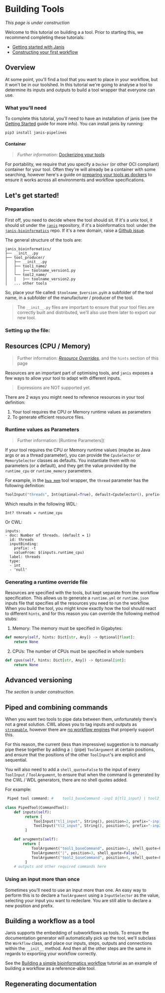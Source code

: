   
# Building Tools   

_This page is under construction_  

Welcome to this tutorial on building a a tool. Prior to starting this, we recommend completing these tutorials:

- [Getting started with Janis](/tutorials/gettingstarted)
- [Constructing your first workflow](/tutorials/simple)

## Overview  

At some point, you'll find a tool that you want to place in your workflow, but it won't be in our toolshed. In this tutorial we're going to analyse a tool to determine its inputs and outputs to build a tool wrapper that everyone can use.

### What you'll need

To complete this tutorial, you'll need to have an installation of janis (see the [Getting Started](/tutorials/gettingstarted.html) guide for more info). You can install janis by running:
```bash
pip3 install janis-pipelines
```

#### Container

> _Further information_: [Dockerizing your tools](https://janis.readthedocs.io/en/latest//tutorials/docker.html)

For portability, we require that you specify a `Docker` (or other OCI compliant) container for your tool. Often they're will already be a container with some searching, however here's a guide on [preparing your tools as dockers](https://janis.readthedocs.io/en/latest//tutorials/docker.html) to ensure it works across all environments and workflow specifications.

## Let's get started!

### Preparation
  First off, you need to decide where the tool should sit. If it's a unix tool, it should sit under the [`janis`](https://github.com/PMCC-BioinformaticsCore/janis) repository, if it's a bioinformatics tool: under the [`janis-bioinformatics`](https://github.com/PMCC-BioinformaticsCore/janis-bioinformatics) repo. If it's a new domain, raise a [Github issue](https://github.com/PMCC-BioinformaticsCore/janis/issues/new).
  
The general structure of the tools are:  
```  
janis_bioinformatics/  
├── __init__.py
├── tool_producer/  
│   ├── __init__.py
│   ├── tool1_name/  
│   │   ├── toolname_version1.py  
│   └── tool2_name/  
│   │   ├── toolname_version2.py  
│   ... other tools  
```  

So, place your file called: `$toolname_$version.py`in a subfolder of the tool name, in a subfolder of the manufacturer / producer of the tool.

> The `__init__.py` files are important to ensure that your tool files are correctly built and distributed, we'll also use them later to export our new tool.

### Setting up the file:


 
## Resources (CPU / Memory)

> Further information: [_Resource Overrides_](/resourceoverrides.md), and the `hints` section of this page

Resources are an important part of optimising tools, and `janis` exposes a few ways to allow your tool to adapt with different inputs.

> Expressions are NOT supported yet.

There are 2 ways you might need to reference resources in your tool definition:

1. Your tool requires the CPU or Memory runtime values as parameters
2. To generate efficient resource files.

### Runtime values as Parameters

> Further information: [Runtime Parameters](

If your tool requires the CPU or Memory runtime values (maybe as Java args or as a thread parameter), you can provide the `CpuSelector` or `MemorySelector` classes as defaults. You instantiate them with no parameters (or a default), and they get the value provided by the `runtime_cpu` or `runtime_memory` parameters.

For example, in the [`bwa mem`](https://github.com/PMCC-BioinformaticsCore/janis-bioinformatics/blob/master/janis_bioinformatics/tools/bwa/mem/base.py#L111) tool wrapper, the `thread` parameter has the following definition:

```python
ToolInput("threads", Int(optional=True), default=CpuSelector(), prefix="-t", doc="Number of threads. (default = 1)")
```

Which results in the following WDL:
```wdl
Int? threads = runtime_cpu
```
Or CWL:
```cwl
inputs:
- doc: Number of threads. (default = 1)
  id: threads
  inputBinding:
    prefix: -t
    valueFrom: $(inputs.runtime_cpu)
  label: threads
  type:
  - int
  - 'null'
```

### Generating a runtime override file
  
Resources are specified with the tools, but kept separate from the workflow specification. This allows us to generate a `runtime.yml` or `runtime.json` inputs file that  specifies all the resources you need to run the workflow.  When you build the tool, you might know exactly how the tool should react to different `hints`, and for this reason you can override the following method stubs:  
  
1. Memory: The memory must be specified in Gigabytes:  
  
```python  
def memory(self, hints: Dict[str, Any]) -> Optional[float]:  
    return None
 ```
    
2. CPUs: The number of CPUs must be specified in whole numbers  
  
```python  
def cpus(self, hints: Dict[str, Any]) -> Optional[int]:  
    return None
 ```  
  
## Advanced versioning  
_The section is under construction_.  

  
## Piped and combining commands  
  
When you want two tools to pipe data between them, unfortunately there's not a great solution. CWL allows you to tag inputs and outputs as [`streamable`](https://www.commonwl.org/v1.0/CommandLineTool.html#CommandInputParameter), however there are [no workflow engines](https://github.com/broadinstitute/cromwell/issues/3454#issuecomment-455367417) that properly support this.  
  
For this reason, the current (less than impressive) suggestion is to manually pipe these together by adding a `|` (pipe) `ToolArgument` at certain positions, and ensure that the positions of the other `ToolInput`'s are explicit and sequential.  
  
You will also need to add a `shell_quote=False` to the input of every `ToolInput` / `ToolArgument`, to ensure that when the command is generated by the CWL / WDL generators, there are no shell quotes added.  
  
For example:  

```python  
 Piped tool command: #    tool1_baseCommand -inp1 ${tl1_input} | tool2_baseCommand -inp2 ${tl2_input}  
  
class PipedTool(CommandTool):  
	def inputs(self):  
		 return [
			 ToolInput("tl1_input", String(), position=2, prefix="-inp1" shell_quote=False),  
			 ToolInput("tl2_input", String(), position=5, prefix="-inp2", shell_quote=False)  
		 ]

	def arugments(self):  
		return [
			ToolArgument("tool1_baseCommand", position=1, shell_quote=False),  
			ToolArgument("|", position=3, shell_quote=False),  
			ToolArgument("tool2_baseCommand", position=4, shell_quote=False)  
		 ] 
	# outputs and other required commands here
 ```  
### Using an input more than once

Sometimes you'll need to use an input more than one. An easy way to perform this is to declare a `ToolArgument` using a `InputSelector` as the value, selecting your input you want to redeclare. You are still able to declare a new position and prefix.
  
## Building a workflow as a tool  

Janis supports the embedding of subworkflows as tools. To ensure the documentation generator will automatically pick up the tool, we'll subclass the `Workflow` class, and place our inputs, steps, outputs and connections within the `__init__` method. And then all the other steps are the same in regards to exporting your workflow correctly.

See the [Building a simple bioinformatics workflow](/tutorials/alignsortedbam) tutorial as an example of building a workflow as a reference-able tool.
 
## Regenerating documentation